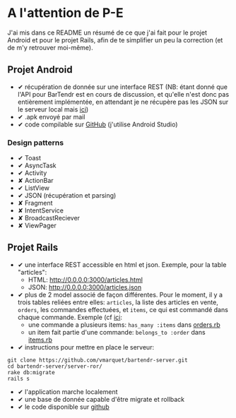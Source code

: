 A l'attention de P-E
====================
J'ai mis dans ce README un résumé de ce que j'ai fait pour le projet Android et pour le projet Rails, afin de te simplifier un peu la correction (et de m'y retrouver moi-même).


Projet Android
--------------

* ✔ récupération de donnée sur une interface REST (NB: étant donné que l'API pour BarTendr est en cours de discussion, et qu'elle n'est donc pas entièrement implémentée, en attendant je ne récupère pas les JSON sur le serveur local mais [ici](https://bitbucket.org/v-marquet/v-marquet.bitbucket.org))
* ✔ .apk envoyé par mail
* ✔ code compilable sur [GitHub](https://github.com/vmarquet/bartendr-client-android) (j'utilise Android Studio)

### Design patterns

* ✔ Toast
* ✔ AsyncTask
* ✔ Activity
* ✘ ActionBar
* ✔ ListView
* ✔ JSON (récupération et parsing)
* ✘ Fragment
* ✘ IntentService
* ✘ BroadcastReciever
* ✘ ViewPager


Projet Rails
------------

* ✔ une interface REST accessible en html et json. Exemple, pour la table "articles":
    * HTML: http://0.0.0.0:3000/articles.html
    * JSON: http://0.0.0.0:3000/articles.json
* ✔ plus de 2 model associé de façon différentes. Pour le moment, il y a trois tables reliées entre elles: `articles`, la liste des articles en vente, `orders`, les commandes effectuées, et `items`, ce qui est commandé dans chaque commande. Exemple (cf [ici](https://github.com/vmarquet/bartendr-server/tree/master/server-ror/app/models):
    * une commande a plusieurs items: `has_many :items` dans [orders.rb](https://github.com/vmarquet/bartendr-server/blob/master/server-ror/app/models/order.rb)
    * un item fait partie d'une commande: `belongs_to :order` dans [items.rb](https://github.com/vmarquet/bartendr-server/blob/master/server-ror/app/models/item.rb)
* ✔ instructions pour mettre en place le serveur:
```
git clone https://github.com/vmarquet/bartendr-server.git
cd bartendr-server/server-ror/
rake db:migrate
rails s
```
* ✔ l'application marche localement
* ✔ une base de donnée capable d'être migrate et rollback
* ✔ le code disponible sur [github](https://github.com/vmarquet/bartendr-server/tree/master/server-ror)

